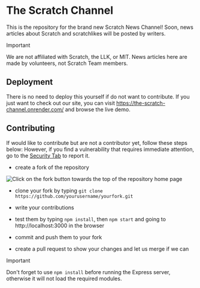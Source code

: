 # The Scratch Channel

This is the repository for the brand new Scratch News Channel! Soon, news articles about Scratch and scratchlikes will be posted by writers.


> [!IMPORTANT]
> We are not affiliated with Scratch, the LLK, or MIT. News articles here are made by volunteers, not Scratch Team members.

## Deployment

There is no need to deploy this yourself if do not want to contribute. If you just want to check out our site, you can visit <https://the-scratch-channel.onrender.com/> and browse the live demo.

## Contributing

If would like to contribute but are not a contributor yet, follow these steps below:
However, if you find a vulnerability that requires immediate attention, go to the [Security Tab](https://github.com/The-Scratch-Channel/the-scratch-channel.github.io/security) to report it.
- create a fork of the repository

![Click on the fork button towards the top of the repository home page](https://u.cubeupload.com/SmartCat3/Screenshot2025041818.png)

- clone your fork by typing `git clone https://github.com/yourusername/yourfork.git`

- write your contributions
- test them by typing `npm install`, then `npm start` and going to http://localhost:3000 in the browser
- commit and push them to your fork
- create a pull request to show your changes and let us merge if we can

> [!IMPORTANT]
> Don't forget to use `npm install` before running the Express server, otherwise it will not load the required modules.
